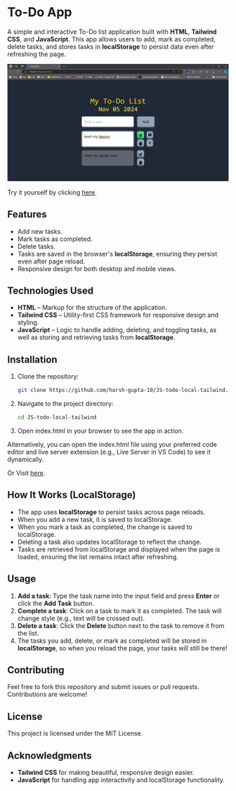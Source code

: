 # To-Do App

A simple and interactive To-Do list application built with **HTML**, **Tailwind CSS**, and **JavaScript**. This app allows users to add, mark as completed, delete tasks, and stores tasks in **localStorage** to persist data even after refreshing the page.

![App Screenshot](src/imgs/screenshot-1.png)

Try it yourself by clicking [here](https://js-todo-local-tailwind.vercel.app/).


## Features

- Add new tasks.
- Mark tasks as completed.
- Delete tasks.
- Tasks are saved in the browser's **localStorage**, ensuring they persist even after page reload.
- Responsive design for both desktop and mobile views.

## Technologies Used

- **HTML** – Markup for the structure of the application.
- **Tailwind CSS** – Utility-first CSS framework for responsive design and styling.
- **JavaScript** – Logic to handle adding, deleting, and toggling tasks, as well as storing and retrieving tasks from **localStorage**.

## Installation

1. Clone the repository:

   ```bash
   git clone https://github.com/harsh-gupta-10/JS-todo-local-tailwind.git

2. Navigate to the project directory:

   ```bash
   cd JS-todo-local-tailwind

3. Open index.html in your browser to see the app in action.

  Alternatively, you can open the index.html file using your preferred code editor and live server extension (e.g., Live Server in VS Code) to see it dynamically.

  Or Visit [here](https://js-todo-local-tailwind.vercel.app/).

## How It Works (LocalStorage)

- The app uses **localStorage** to persist tasks across page reloads.
- When you add a new task, it is saved to localStorage.
- When you mark a task as completed, the change is saved to localStorage.
- Deleting a task also updates localStorage to reflect the change.
- Tasks are retrieved from localStorage and displayed when the page is loaded, ensuring the list remains intact after refreshing.

## Usage

1. **Add a task**: Type the task name into the input field and press **Enter** or click the **Add Task** button.
2. **Complete a task**: Click on a task to mark it as completed. The task will change style (e.g., text will be crossed out).
3. **Delete a task**: Click the **Delete** button next to the task to remove it from the list.
4. The tasks you add, delete, or mark as completed will be stored in **localStorage**, so when you reload the page, your tasks will still be there!

## Contributing

Feel free to fork this repository and submit issues or pull requests. Contributions are welcome!

## License

 This project is licensed under the MIT License.<!-- – see the [LICENSE](LICENSE) file for details. -->

## Acknowledgments

- **Tailwind CSS** for making beautiful, responsive design easier.
- **JavaScript** for handling app interactivity and localStorage functionality.

